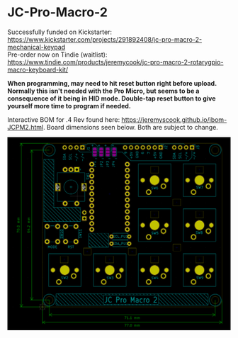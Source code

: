# JC-Pro-Macro-2

Successfully funded on Kickstarter: https://www.kickstarter.com/projects/291892408/jc-pro-macro-2-mechanical-keypad  
Pre-order now on Tindie (waitlist): https://www.tindie.com/products/jeremycook/jc-pro-macro-2-rotarygpio-macro-keyboard-kit/

**When programming, may need to hit reset button right before upload. Normally this isn't needed
with the Pro Micro, but seems to be a consequence of it being in HID mode. Double-tap reset button
to give yourself more time to program if needed.**

Interactive BOM for .4 Rev found here: https://jeremyscook.github.io/ibom-JCPM2.html. Board dimensions seen below.
Both are subject to change.


![image](dims.png)
